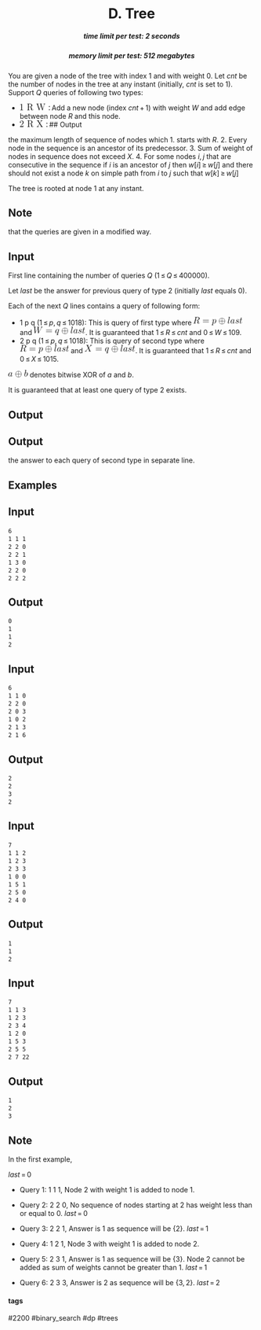 <h1 style='text-align: center;'> D. Tree</h1>

<h5 style='text-align: center;'>time limit per test: 2 seconds</h5>
<h5 style='text-align: center;'>memory limit per test: 512 megabytes</h5>

You are given a node of the tree with index 1 and with weight 0. Let *cnt* be the number of nodes in the tree at any instant (initially, *cnt* is set to 1). Support *Q* queries of following two types:

* ![](images/3c53d1886cd6252f58663221e2b5768b1981acff.png) Add a new node (index *cnt* + 1) with weight *W* and add edge between node *R* and this node.
* ![](images/3ca7b8a948d44b13bf24c54f54602fe3dbc94f6d.png) ## Output

 the maximum length of sequence of nodes which
	1. starts with *R*.
	2. Every node in the sequence is an ancestor of its predecessor.
	3. Sum of weight of nodes in sequence does not exceed *X*.
	4. For some nodes *i*, *j* that are consecutive in the sequence if *i* is an ancestor of *j* then *w*[*i*] ≥ *w*[*j*] and there should not exist a node *k* on simple path from *i* to *j* such that *w*[*k*] ≥ *w*[*j*]

The tree is rooted at node 1 at any instant.

## Note

 that the queries are given in a modified way.

## Input

First line containing the number of queries *Q* (1 ≤ *Q* ≤ 400000).

Let *last* be the answer for previous query of type 2 (initially *last* equals 0).

Each of the next *Q* lines contains a query of following form: 

* 1 p q (1 ≤ *p*, *q* ≤ 1018): This is query of first type where ![](images/23caaf5370a4d35b830e404cf70088925e1a9749.png) and ![](images/92f7f390372274897cb1fbe68b8e5fcbbbd9710c.png). It is guaranteed that 1 ≤ *R* ≤ *cnt* and 0 ≤ *W* ≤ 109.
* 2 p q (1 ≤ *p*, *q* ≤ 1018): This is query of second type where ![](images/23caaf5370a4d35b830e404cf70088925e1a9749.png) and ![](images/07ae7521dbc6857c85e4d6cc6df38a9db5a96d28.png). It is guaranteed that 1 ≤ *R* ≤ *cnt* and 0 ≤ *X* ≤ 1015.

![](images/5f9a3eda18f3a09bbf898be93ace22143cf6584a.png) denotes bitwise XOR of *a* and *b*.

It is guaranteed that at least one query of type 2 exists.

## Output

## Output

 the answer to each query of second type in separate line.

## Examples

## Input


```
6  
1 1 1  
2 2 0  
2 2 1  
1 3 0  
2 2 0  
2 2 2  

```
## Output


```
0  
1  
1  
2  

```
## Input


```
6  
1 1 0  
2 2 0  
2 0 3  
1 0 2  
2 1 3  
2 1 6  

```
## Output


```
2  
2  
3  
2  

```
## Input


```
7  
1 1 2  
1 2 3  
2 3 3  
1 0 0  
1 5 1  
2 5 0  
2 4 0  

```
## Output


```
1  
1  
2  

```
## Input


```
7  
1 1 3  
1 2 3  
2 3 4  
1 2 0  
1 5 3  
2 5 5  
2 7 22  

```
## Output


```
1  
2  
3  

```
## Note

In the first example,

 *last* = 0

- Query 1: 1 1 1, Node 2 with weight 1 is added to node 1.

- Query 2: 2 2 0, No sequence of nodes starting at 2 has weight less than or equal to 0. *last* = 0 

- Query 3: 2 2 1, Answer is 1 as sequence will be {2}. *last* = 1

- Query 4: 1 2 1, Node 3 with weight 1 is added to node 2. 

- Query 5: 2 3 1, Answer is 1 as sequence will be {3}. Node 2 cannot be added as sum of weights cannot be greater than 1. *last* = 1

- Query 6: 2 3 3, Answer is 2 as sequence will be {3, 2}. *last* = 2



#### tags 

#2200 #binary_search #dp #trees 